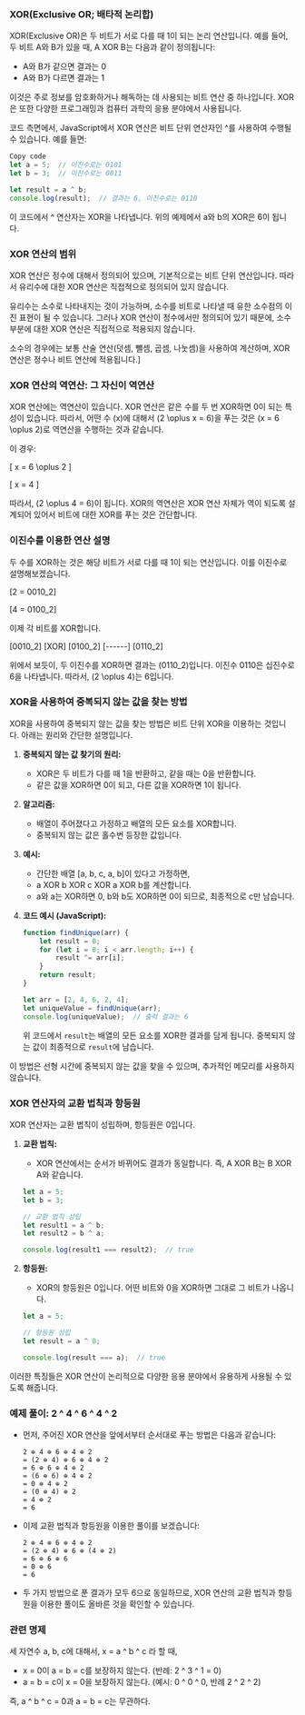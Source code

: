 ### XOR(Exclusive OR; 배타적 논리합)

XOR(Exclusive OR)은 두 비트가 서로 다를 때 1이 되는 논리 연산입니다. 예를 들어, 두 비트 A와 B가 있을 때, A XOR B는 다음과 같이 정의됩니다:

* A와 B가 같으면 결과는 0
* A와 B가 다르면 결과는 1

이것은 주로 정보를 암호화하거나 해독하는 데 사용되는 비트 연산 중 하나입니다. XOR은 또한 다양한 프로그래밍과 컴퓨터 과학의 응용 분야에서 사용됩니다.

코드 측면에서, JavaScript에서 XOR 연산은 비트 단위 연산자인 ^를 사용하여 수행될 수 있습니다. 예를 들면:

```javascript
Copy code
let a = 5;  // 이진수로는 0101
let b = 3;  // 이진수로는 0011

let result = a ^ b;
console.log(result);  // 결과는 6, 이진수로는 0110
```

이 코드에서 ^ 연산자는 XOR을 나타냅니다. 위의 예제에서 a와 b의 XOR은 6이 됩니다.

### XOR 연산의 범위

XOR 연산은 정수에 대해서 정의되어 있으며, 기본적으로는 비트 단위 연산입니다. 따라서 유리수에 대한 XOR 연산은 직접적으로 정의되어 있지 않습니다.

유리수는 소수로 나타내지는 것이 가능하며, 소수를 비트로 나타낼 때 유한 소수점의 이진 표현이 될 수 있습니다. 그러나 XOR 연산이 정수에서만 정의되어 있기 때문에, 소수 부분에 대한 XOR 연산은 직접적으로 적용되지 않습니다.

소수의 경우에는 보통 산술 연산(덧셈, 뺄셈, 곱셈, 나눗셈)을 사용하여 계산하며, XOR 연산은 정수나 비트 연산에 적용됩니다.]


### XOR 연산의 역연산: 그 자신이 역연산

XOR 연산에는 역연산이 있습니다. XOR 연산은 같은 수를 두 번 XOR하면 0이 되는 특성이 있습니다. 따라서, 어떤 수 \(x\)에 대해서 \(2 \oplus x = 6\)을 푸는 것은 \(x = 6 \oplus 2\)로 역연산을 수행하는 것과 같습니다.

이 경우:

\[ x = 6 \oplus 2 \]

\[ x = 4 \]

따라서, \(2 \oplus 4 = 6\)이 됩니다. XOR의 역연산은 XOR 연산 자체가 역이 되도록 설계되어 있어서 비트에 대한 XOR를 푸는 것은 간단합니다.

### 이진수를 이용한 연산 설명

두 수를 XOR하는 것은 해당 비트가 서로 다를 때 1이 되는 연산입니다. 이를 이진수로 설명해보겠습니다.

\[2 = 0010_2\]

\[4 = 0100_2\]

이제 각 비트를 XOR합니다.

\[0010_2\]
\[XOR\]
\[0100_2\]
\[------\]
\[0110_2\]

위에서 보듯이, 두 이진수를 XOR하면 결과는 \(0110_2\)입니다. 이진수 0110은 십진수로 6을 나타냅니다. 따라서, \(2 \oplus 4\)는 6입니다.

### XOR을 사용하여 중복되지 않는 값을 찾는 방법

XOR을 사용하여 중복되지 않는 값을 찾는 방법은 비트 단위 XOR을 이용하는 것입니다. 아래는 원리와 간단한 설명입니다.

1. **중복되지 않는 값 찾기의 원리:**
   - XOR은 두 비트가 다를 때 1을 반환하고, 같을 때는 0을 반환합니다.
   - 같은 값을 XOR하면 0이 되고, 다른 값을 XOR하면 1이 됩니다.

2. **알고리즘:**
   - 배열이 주어졌다고 가정하고 배열의 모든 요소를 XOR합니다.
   - 중복되지 않는 값은 홀수번 등장한 값입니다.

3. **예시:**
   - 간단한 배열 [a, b, c, a, b]이 있다고 가정하면,
   - a XOR b XOR c XOR a XOR b를 계산합니다.
   - a와 a는 XOR하면 0, b와 b도 XOR하면 0이 되므로, 최종적으로 c만 남습니다.

4. **코드 예시 (JavaScript):**
   ```javascript
   function findUnique(arr) {
       let result = 0;
       for (let i = 0; i < arr.length; i++) {
           result ^= arr[i];
       }
       return result;
   }

   let arr = [2, 4, 6, 2, 4];
   let uniqueValue = findUnique(arr);
   console.log(uniqueValue);  // 출력 결과는 6
   ```
   
   위 코드에서 `result`는 배열의 모든 요소를 XOR한 결과를 담게 됩니다. 중복되지 않는 값이 최종적으로 `result`에 남습니다.

이 방법은 선형 시간에 중복되지 않는 값을 찾을 수 있으며, 추가적인 메모리를 사용하지 않습니다.

### XOR 연산자의 교환 법칙과 항등원

XOR 연산자는 교환 법칙이 성립하며, 항등원은 0입니다.

1. **교환 법칙:**
   - XOR 연산에서는 순서가 바뀌어도 결과가 동일합니다. 즉, A XOR B는 B XOR A와 같습니다.

   ```javascript
   let a = 5;
   let b = 3;

   // 교환 법칙 성립
   let result1 = a ^ b;
   let result2 = b ^ a;

   console.log(result1 === result2);  // true
   ```

2. **항등원:**
   - XOR의 항등원은 0입니다. 어떤 비트와 0을 XOR하면 그대로 그 비트가 나옵니다.

   ```javascript
   let a = 5;

   // 항등원 성립
   let result = a ^ 0;

   console.log(result === a);  // true
   ```

이러한 특징들은 XOR 연산이 논리적으로 다양한 응용 분야에서 유용하게 사용될 수 있도록 해줍니다.

### 예제 풀이: 2 ^ 4 ^ 6 ^ 4 ^ 2

* 먼저, 주어진 XOR 연산을 앞에서부터 순서대로 푸는 방법은 다음과 같습니다:

    ```
    2 ⊕ 4 ⊕ 6 ⊕ 4 ⊕ 2
    = (2 ⊕ 4) ⊕ 6 ⊕ 4 ⊕ 2
    = 6 ⊕ 6 ⊕ 4 ⊕ 2
    = (6 ⊕ 6) ⊕ 4 ⊕ 2
    = 0 ⊕ 4 ⊕ 2
    = (0 ⊕ 4) ⊕ 2
    = 4 ⊕ 2
    = 6
    ```

* 이제 교환 법칙과 항등원을 이용한 풀이를 보겠습니다:

    ```
    2 ⊕ 4 ⊕ 6 ⊕ 4 ⊕ 2
    = (2 ⊕ 4) ⊕ 6 ⊕ (4 ⊕ 2)
    = 6 ⊕ 6 ⊕ 6
    = 0 ⊕ 6
    = 6
    ```

* 두 가지 방법으로 푼 결과가 모두 6으로 동일하므로, XOR 연산의 교환 법칙과 항등원을 이용한 풀이도 올바른 것을 확인할 수 있습니다.

### 관련 명제

세 자연수 a, b, c에 대해서, x = a ^ b ^ c 라 할 때,

   * x = 0이 a = b = c를 보장하지 않는다. (반례: 2 ^ 3 ^ 1 = 0)
   * a = b = c이 x = 0을 보장하지 않는다. (예시: 0 ^ 0 ^ 0, 반례 2 ^ 2 ^ 2)

즉, a ^ b ^ c = 0과 a = b = c는 무관하다.